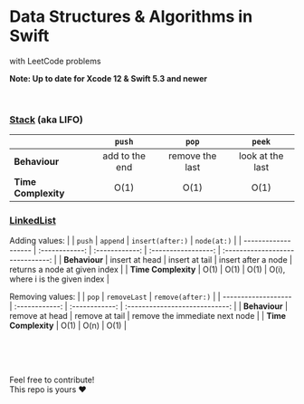 # Data Structures &amp; Algorithms in Swift
with LeetCode problems

**Note: Up to date for Xcode 12 &amp; Swift 5.3 and newer**

<br/>

### [Stack](Stack/Stack/Stack.swift) (aka LIFO)
|                     |     `push`     |      `pop`      |      `peek`      |
| ------------------- | :------------: | :-------------: | :--------------: |
| **Behaviour**       | add to the end | remove the last | look at the last |
| **Time Complexity** |      O(1)      |      O(1)       |       O(1)       |


### [LinkedList](LinkedList/LinkedList/LinkedList.swift)
Adding values:
|                     |     `push`     |    `append`    |  `insert(after:)`   |           `node(at:)`            |
| ------------------- | :------------: | :------------: | :-----------------: | :------------------------------: |
| **Behaviour**       | insert at head | insert at tail | insert after a node |  returns a node at given index   |
| **Time Complexity** |      O(1)      |      O(1)      |        O(1)         | O(i), where i is the given index |

Removing values:
|                     |     `pop`      |  `removeLast`  |        `remove(after:)`        |
| ------------------- | :------------: | :------------: | :----------------------------: |
| **Behaviour**       | remove at head | remove at tail | remove the immediate next node |
| **Time Complexity** |      O(1)      |      O(n)      |              O(1)              |

<br/><br/><br/>

Feel free to contribute! <br/>
This repo is yours ❤️
